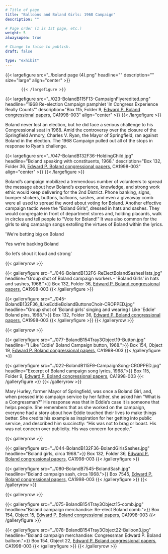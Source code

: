 ```yaml
---
# Title of page
title: "Balloons and Boland Girls: 1968 Campaign"
description: ""

# Page order (1 is 1st page, etc.)
weight: 5
alwaysopen: true

# Change to false to publish.
draft: false

type: "exhibit"
---
```

{{< largefigure src="../boland page (4).png"
           headline="" 
           description="" size="large" align="center" >}}
		   
		   {{< /largefigure >}}


{{< largefigure src="../023-BolandB115F13-CampaignFlyeredited.png"
           headline="1968 Re-election Campaign pamphlet 'In Congress Experience Really Counts'" 
           description="Box 115, Folder 9, [Edward P. Boland congressional papers,](https://bc-primo.hosted.exlibrisgroup.com/permalink/f/l6ucgu/ALMA-BC21517689060001021) CA1998-003" 
           align="center" >}}
		   {{< /largefigure >}}
		   
Boland never lost an election, but he did face a serious challenge to his Congressional seat in 1968. Amid the controversy over the closure of the Springfield Armory, Charles V. Ryan, the Mayor of Springfield, ran against  Boland in the election. The 1968 Campaign pulled out all of the stops in response to Ryan’s challenge.

{{< largefigure src="../047-BolandB132F36-HoldingChild.jpg"
           headline="Boland speaking with constituents, 1968." 
           description="Box 132, Folder 36, [Edward P. Boland congressional papers,](https://bc-primo.hosted.exlibrisgroup.com/permalink/f/l6ucgu/ALMA-BC21517689060001021) CA1998-003" 
           align="center" >}}
		   {{< /largefigure >}}

Boland’s campaign mobilized a tremendous number of volunteers to spread the message about how Boland’s experience, knowledge, and strong work ethic would keep delivering for the 2nd District. Phone banking, signs, bumper stickers, buttons, balloons, sashes, and even a giveaway comb were all used to spread the word about voting for Boland. Another effective campaign tactic were the “Boland Girls”, dressed in hats and sashes. They would congregate in front of department stores and, holding placards, walk in circles and tell people to “Vote for Boland!” It was also common for the girls to sing campaign songs extolling the virtues of Boland within the lyrics. 
	
	
'We’re betting big on Boland

Yes we’re backing Boland

So let’s shout it loud and strong'
	
{{< galleryrow >}}


{{< galleryfigure src="../046-BolandB132F6-ReElectBolandSashesHats.jpg"
           headline="Group shot of Boland campaign workers - 'Boland Girls' in hats and sashes, 1968.">}} Box 132, Folder 36,  [Edward P. Boland congressional papers,](https://bc-primo.hosted.exlibrisgroup.com/permalink/f/l6ucgu/ALMA-BC21517689060001021) CA1998-003
{{< /galleryfigure >}}

{{< galleryfigure src="../045-BolandB132F36_ILikeEddieBolandButtonsChoir-CROPPED.jpg"
           headline="Group shot of 'Boland girls' singing and wearing I Like 'Eddie' Boland pins, 1968.">}} Box 132, Folder 36,  [Edward P. Boland congressional papers,](https://bc-primo.hosted.exlibrisgroup.com/permalink/f/l6ucgu/ALMA-BC21517689060001021) CA1998-003
{{< /galleryfigure >}}
{{< /galleryrow >}}


{{< galleryrow >}}


{{< galleryfigure src="../077-BolandB154Tray3Object19-Button.jpg"
           headline="I Like 'Eddie' Boland Campaign button, 1968.">}} Box 154, Object 19,  [Edward P. Boland congressional papers,](https://bc-primo.hosted.exlibrisgroup.com/permalink/f/l6ucgu/ALMA-BC21517689060001021) CA1998-003
{{< /galleryfigure >}}

{{< galleryfigure src="../022-BolandB115F9-CampaignSong-CROPPED.jpg"
           headline="Excerpt of Boland campaign song lyrics, 1968.">}} Box 115, Folder 9,  [Edward P. Boland congressional papers,](https://bc-primo.hosted.exlibrisgroup.com/permalink/f/l6ucgu/ALMA-BC21517689060001021) CA1998-003
{{< /galleryfigure >}}
{{< /galleryrow >}}


Mary Hurley, former Mayor of Springfield, was once a Boland Girl, and, when pressed into campaign service by her father, she asked him “What is a Congressman?” His response was that in Eddie’s case it is someone that helps people. She remembers that as she worked on the campaign, everyone had a story about how Eddie touched their lives to make things better. She credits his example as inspiration for her getting into public service, and described him succinctly: “His was not to brag or boast. His was not concern over publicity. His was concern for people.”

{{< galleryrow >}}


{{< galleryfigure src="../044-BolandB132F36-BolandGirlsSashes.jpg"
           headline="Boland girls, circa 1968.">}} Box 132, Folder 36,  [Edward P. Boland congressional papers,](https://bc-primo.hosted.exlibrisgroup.com/permalink/f/l6ucgu/ALMA-BC21517689060001021) CA1998-003
{{< /galleryfigure >}}

{{< galleryfigure src="../080-BolandB7545-BolandSash.jpg"
           headline="Boland campaign sash, circa 1968.">}} Box 7545, [Edward P. Boland congressional papers,](https://bc-primo.hosted.exlibrisgroup.com/permalink/f/l6ucgu/ALMA-BC21517689060001021) CA1998-003
{{< /galleryfigure >}}
{{< /galleryrow >}}

{{< galleryrow >}}


{{< galleryfigure src="../075-BolandB154Tray3Object15-comb.jpg"
           headline="Boland campaign merchandise: Re-elect Boland comb.">}} Box 154, Object 15,  [Edward P. Boland congressional papers,](https://bc-primo.hosted.exlibrisgroup.com/permalink/f/l6ucgu/ALMA-BC21517689060001021) CA1998-003
{{< /galleryfigure >}}

{{< galleryfigure src="../078-BolandB154Tray3Object22-Balloon3.jpg"
           headline="Boland campaign merchandise: Congressman Edward P. Boland balloon.">}} Box 154, Object 22, [Edward P. Boland congressional papers,](https://bc-primo.hosted.exlibrisgroup.com/permalink/f/l6ucgu/ALMA-BC21517689060001021) CA1998-003
{{< /galleryfigure >}}
{{< /galleryrow >}}